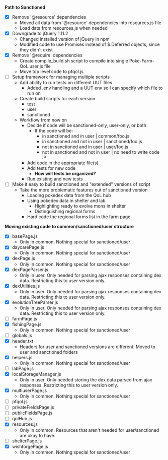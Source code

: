 **Path to Sanctioned**
- [X] Remove '@resource' dependencies
    - Moved all data from '@resource' dependencies into resources.js file
    - Load data from resources.js when needed
- [X] Downgrade to jQuery 1.11.2
    - Changed installed version of jQuery in npm
    - Modified code to use Promises instead of $.Deferred objects, since they didn't exist
- [X] Remove '@require' dependencies
    - Create compile_build.sh script to compile into single Poke-Farm-QoL.user.js file
    - Move top level code to pfqol.js
- [ ] Setup framework for managing multiple scripts
    - Add ability to run tests on different UUT files
      - Added .env handling and a UUT env so I can specify which file to run on
    - Create build scripts for each version
      - test
      - user
      - sanctioned
    - Workflow from now on
      - Decide if code will be sanctioned-only, user-only, or both
        - If the code will be:
          - in sanctioned and in user         | common/foo.js
          - in sanctioned and not in user     | sanctioned/foo.js
          - not in sanctioned and in user     | user/foo.js
          - not in sanctioned and not in user | no need to write code :P
      - Add code in the appropriate file(s)
      - Add tests for new code
        - **How will tests be organized?**
      - Run existing and new tests
- [ ] Make it easy to build sanctioned and "extended" versions of script
    - Take the more problematic features out of sanctioned version
      - Loading pokedex data from the QoL hub
      - Using pokedex data in shelter and lab
        - Highlighting ready to evolve mons in shelter
        - Distinguishing regional forms
      - Hard code the regional forms list in the farm page

**Moving existing code to common/sanctioned/user structure**
- [X] basePage.js
  - Only in common. Nothing special for sanctioned/user
- [X] daycarePage.js
  - Only in common. Nothing special for sanctioned/user
- [X] dexPage.js
  - Only in common. Nothing special for sanctioned/user
- [X] dexPageParser.js
  - Only in user. Only needed for parsing ajax responses containing dex data.
    Restricting this to user version only.
- [X] dexUtilities.js
  - Only in user. Only needed for parsing ajax responses containing dex data.
    Restricting this to user version only.
- [X] evolutionTreeParser.js
  - Only in user. Only needed for parsing ajax responses containing dex data.
    Restricting this to user version only.
- [ ] farmPage.js
- [X] fishingPage.js
  - Only in common. Nothing special for sanctioned/user
- [ ] globals.js
- [X] header.txt
  - Headers for user and sanctioned versions are different. Moved to user and sanctioned folders
- [X] helpers.js
  - Only in common. Nothing special for sanctioned/user
- [ ] labPage.js
- [X] localStorageManager.js
  - Only in user. Only needed storing the dex data parsed from ajax responses.
    Restricting this to user version only.
- [X] multiuserPage.js
  - Only in common. Nothing special for sanctioned/user
- [ ] pfqol.js
- [ ] privateFieldsPage.js
- [ ] publicFieldsPage.js
- [ ] qolHub.js
- [X] resources.js
  - Only in common. Resources that aren't needed for user/sanctioned are okay to have.
- [ ] shelterPage.js
- [X] wishforgePage.js
  - Only in common. Nothing special for sanctioned/user

